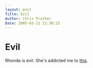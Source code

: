 ```yaml
---
layout: post
Title: Evil  
Author: Chris Prather
Date: 2005-03-21 22:30:23
---
```


# Evil
Rhonda is evil. She's addicted me to <a title="not pr0n" href="http://deathball.net/notpron/notpron.htm">this</a>.


